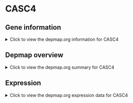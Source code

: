 <h1>CASC4</h1>

<h2>Gene information</h2>
<details>
  <summary>Click to view the depmap.org information for CASC4</summary>
  <p><a href="https://depmap.org/portal/gene/CASC4?tab=about" target="_BLANK">Open page in a new tab...</a></p>
  <iframe src="https://depmap.org/portal/gene/CASC4?tab=about" style="border:none;width:100%;height:800px"></iframe>
</details>

<h2>Depmap overview</h2>
<details>
  <summary>Click to view the depmap.org summary for CASC4</summary>
  <p><a href="https://depmap.org/portal/gene/CASC4?tab=overview" target="_BLANK">Open page in a new tab...</a></p>
  <iframe src="https://depmap.org/portal/gene/CASC4?tab=overview" style="border:none;width:100%;height:800px"></iframe>
</details>

<h2>Expression</h2>
<details>
  <summary>Click to view the depmap.org expression data for CASC4</summary>
  <p><a href="https://depmap.org/portal/gene/CASC4?tab=characterization" target="_BLANK">Open page in a new tab...</a></p>
  <iframe src="https://depmap.org/portal/gene/CASC4?tab=characterization" style="border:none;width:100%;height:800px"></iframe>
</details>


<!--
<h2>Reactome Pathway diagram</h2>
<details>
  <summary>Click to view the Reactome pathway for CASC4</summary>
  <p><a href="PURL" target="_BLANK">Open page in a new tab...</a></p>
  PNAME
</details>
-->


